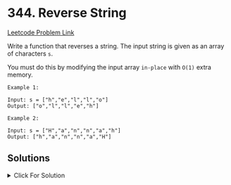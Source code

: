 # 344. Reverse String

[Leetcode Problem Link](https://leetcode.com/problems/reverse-string/description/)

Write a function that reverses a string. The input string is given as an array of characters `s`.

You must do this by modifying the input array `in-place` with `O(1)` extra memory.

```
Example 1:

Input: s = ["h","e","l","l","o"]
Output: ["o","l","l","e","h"]
```

```
Example 2:

Input: s = ["H","a","n","n","a","h"]
Output: ["h","a","n","n","a","H"]
```

## Solutions

<details>
  <summary>Click For Solution</summary>

```JS
var reverseString = function(s) {
    let len = s.length
    let halflen = Math.floor(len/2)

    for(let i = 0; i < halflen; i++){
        let temp = s[i]
        s[i] = s[len-1-i]
        s[len-1-i] = temp
    }
};
```

</details>
